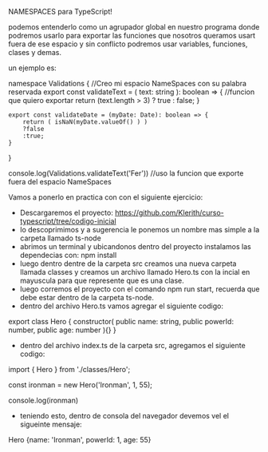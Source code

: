 NAMESPACES para TypeScript!

podemos entenderlo como un agrupador global en nuestro programa donde podremos usarlo para exportar las funciones que nosotros queramos usart fuera de ese espacio y sin conflicto podremos usar variables, funciones, clases y demas. 

un ejemplo es: 


namespace Validations {                                                //Creo mi espacio NameSpaces con su palabra reservada
    export const validateText = ( text: string ): boolean => {         //funcion que quiero exportar 
        return (text.length > 3) ? true : false;
    }

    export const validateDate = (myDate: Date): boolean => {
        return ( isNaN(myDate.valueOf() ) )
        ?false
        :true;
    }
}

console.log(Validations.validateText('Fer'))                           //uso la funcion que exporte fuera del espacio NameSpaces



Vamos a ponerlo en practica con con el siguiente ejercicio: 

- Descargaremos el proyecto: https://github.com/Klerith/curso-typescript/tree/codigo-inicial
- lo descoprimimos y a sugerencia le ponemos un nombre mas simple a la carpeta llamado ts-node
- abrimos un terminal y ubicandonos dentro del proyecto instalamos las dependecias con: npm install
- luego dentro dentre de la carpeta src creamos una nueva carpeta llamada classes y creamos un archivo llamado Hero.ts con la incial en mayuscula para que represente que es una clase. 
- luego corremos el proyecto con el comando npm run start, recuerda que debe estar dentro de la carpeta ts-node. 
- dentro del archivo Hero.ts vamos agregar el siguiente codigo: 


export class Hero {
    constructor(
        public name: string, 
        public powerId: number, 
        public age: number
    ){}
}


- dentro del archivo index.ts de la carpeta src, agregamos el siguiente codigo: 


import { Hero } from './classes/Hero';

const ironman = new Hero('Ironman', 1, 55);

console.log(ironman)


- teniendo esto, dentro de consola del navegador devemos vel el sigueinte mensaje: 

Hero {name: 'Ironman', powerId: 1, age: 55}

